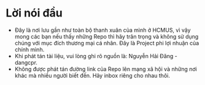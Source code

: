 # Lời nói đầu
- Đây là nơi lưu gần như toàn bộ thanh xuân của mình ở HCMUS, vì vậy mong các bạn nếu thấy những Repo thì hãy trân trọng và không sử dụng chúng với mục đích thương mại cá nhân. Đây là Project phi lợi nhuận của chính mình.
- Khi phát tán tài liệu, vui lòng ghi rõ nguồn là: Nguyễn Hải Đăng - dangcpr.
- Không được phát tán đường link của Repo lên mạng xã hội và những nơi khác mà nhiều người biết đến. Hãy inbox riêng cho nhau thôi.
